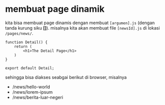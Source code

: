# membuat page dinamik

kita bisa membuat page dinamis dengan membuat `[argumen].js` (dengan tanda kurung siku **[]**). misalnya kita akan membuat file `[newsId].js` di lokasi `/pages/news/`.

```react
function Detail() {
    return (
        <h1>The Detail Page</h1>
    )
}

export default Detail;
```

sehingga bisa diakses seabgai berikut di browser, misalnya

- /news/hello-world
- /news/lorem-ipsum
- /news/berita-luar-negeri